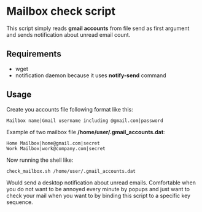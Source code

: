 # Mailbox check script

This script simply reads **gmail accounts** from file send as first argument and sends notification about
unread email count.

## Requirements

- wget
- notification daemon because it uses **notify-send** command

## Usage

Create you accounts file following format like this:

    Mailbox name|Gmail username including @gmail.com|password

Example of two mailbox file **/home/user/.gmail_accounts.dat**:

    Home Mailbox|home@gmail.com|secret
    Work Mailbox|work@company.com|secret

Now running the shell like:

    check_mailbox.sh /home/user/.gmail_accounts.dat

Would send a desktop notification about unread emails. Comfortable when you do not want to be
annoyed every minute by popups and just want to check your mail when you want to by binding this
script to a specific key sequence.
